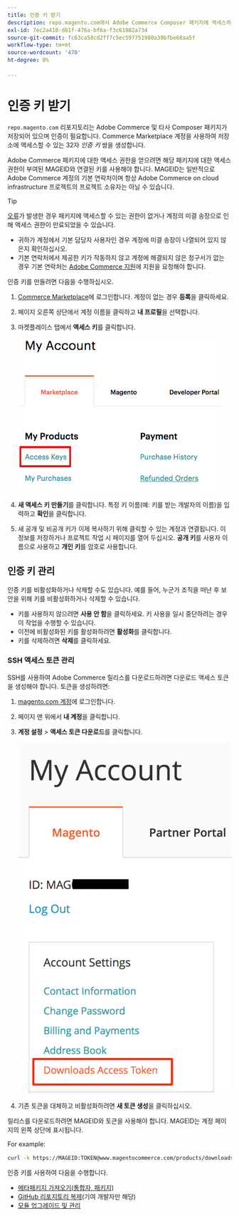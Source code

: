 ```yaml
---
title: 인증 키 받기
description: repo.magento.com에서 Adobe Commerce Composer 패키지에 액세스하기 위해 자격 증명을 검색하려면 다음 단계를 따르십시오.
exl-id: 7ec2a410-d81f-476a-bf6a-f3c61982a734
source-git-commit: fc63ca58cd2ff7c5ec597751980a39bfbe68aa5f
workflow-type: tm+mt
source-wordcount: '470'
ht-degree: 0%

---
```


# 인증 키 받기

`repo.magento.com` 리포지토리는 Adobe Commerce 및 타사 Composer 패키지가 저장되어 있으며 인증이 필요합니다. Commerce Marketplace 계정을 사용하여 저장소에 액세스할 수 있는 32자 *인증 키* 쌍을 생성합니다.

Adobe Commerce 패키지에 대한 액세스 권한을 얻으려면 해당 패키지에 대한 액세스 권한이 부여된 MAGEID와 연결된 키를 사용해야 합니다. MAGEID는 일반적으로 Adobe Commerce 계정의 기본 연락처이며 항상 Adobe Commerce on cloud infrastructure 프로젝트의 프로젝트 소유자는 아닐 수 있습니다.

>[!TIP]
>
>[오류](https://experienceleague.adobe.com/docs/commerce-knowledge-base/kb/troubleshooting/deployment/magento-commerce-cloud-repo-could-not-be-accessed-403-forbidden-or-404-not-found-error-when-deploying.html?lang=ko)가 발생한 경우 패키지에 액세스할 수 있는 권한이 없거나 계정의 미결 송장으로 인해 액세스 권한이 만료되었을 수 있습니다.
>
>* 귀하가 계정에서 기본 담당자 사용자인 경우 계정에 미결 송장이 나열되어 있지 않은지 확인하십시오.
>* 기본 연락처에서 제공한 키가 작동하지 않고 계정에 해결되지 않은 청구서가 없는 경우 기본 연락처는 [Adobe Commerce 지원](https://experienceleague.adobe.com/docs/commerce-knowledge-base/kb/help-center-guide/magento-help-center-user-guide.html?lang=ko#submit-ticket)에 지원을 요청해야 합니다.

인증 키를 만들려면 다음을 수행하십시오.

1. [Commerce Marketplace](https://commercemarketplace.adobe.com/)에 로그인합니다. 계정이 없는 경우 **등록**&#x200B;을 클릭하세요.

1. 페이지 오른쪽 상단에서 계정 이름을 클릭하고 **내 프로필**&#x200B;을 선택합니다.

1. 마켓플레이스 탭에서 **액세스 키**&#x200B;를 클릭합니다.

   ![Commerce Marketplace에서 보안 액세스 키 받기](../../assets/installation/cloud_access-key.png)

1. **새 액세스 키 만들기**&#x200B;를 클릭합니다. 특정 키 이름(예: 키를 받는 개발자의 이름)을 입력하고 **확인**&#x200B;을 클릭합니다.

1. 새 공개 및 비공개 키가 이제 복사하기 위해 클릭할 수 있는 계정과 연결됩니다. 이 정보를 저장하거나 프로젝트 작업 시 페이지를 열어 두십시오. **공개 키**&#x200B;를 사용자 이름으로 사용하고 **개인 키**&#x200B;를 암호로 사용합니다.

## 인증 키 관리

인증 키를 비활성화하거나 삭제할 수도 있습니다. 예를 들어, 누군가 조직을 떠난 후 보안을 위해 키를 비활성화하거나 삭제할 수 있습니다.

* 키를 사용하지 않으려면 **사용 안 함**&#x200B;을 클릭하세요. 키 사용을 일시 중단하려는 경우 이 작업을 수행할 수 있습니다.
* 이전에 비활성화된 키를 활성화하려면 **활성화**&#x200B;를 클릭합니다.
* 키를 삭제하려면 **삭제**&#x200B;를 클릭하세요.

### SSH 액세스 토큰 관리

SSH를 사용하여 Adobe Commerce 릴리스를 다운로드하려면 다운로드 액세스 토큰을 생성해야 합니다. 토큰을 생성하려면:

1. [magento.com 계정](https://account.magento.com/customer/account/login)에 로그인합니다.
1. 페이지 맨 위에서 **내 계정**&#x200B;을 클릭합니다.
1. **계정 설정** > **액세스 토큰 다운로드**&#x200B;를 클릭합니다.

   ![키에 액세스](../../assets/installation/connect_keys1.png)

1. 기존 토큰을 대체하고 비활성화하려면 **새 토큰 생성**&#x200B;을 클릭하십시오.

릴리스를 다운로드하려면 MAGEID와 토큰을 사용해야 합니다. MAGEID는 계정 페이지의 왼쪽 상단에 표시됩니다.

For example:

```bash
curl -k https://MAGEID:TOKEN@www.magentocommerce.com/products/downloads/info/help
```

인증 키를 사용하여 다음을 수행합니다.

* [메타패키지 가져오기(통합자, 패키지)](../composer.md)
* [GitHub 리포지토리 복제](https://developer.adobe.com/commerce/contributor/guides/install/clone-repository/)&#x200B;(기여 개발자만 해당)
* [모듈 업그레이드 및 관리](../../upgrade/modules/upgrade.md)
